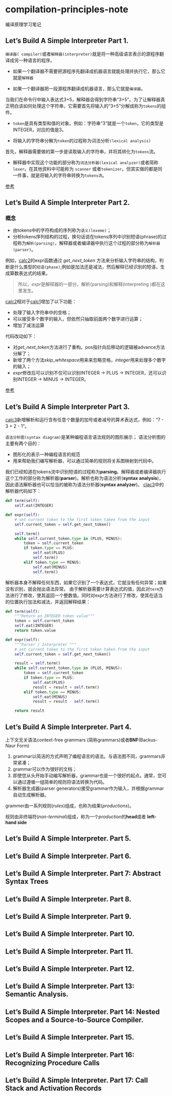 # compilation-principles-note
编译原理学习笔记

## Let’s Build A Simple Interpreter Part 1.
`编译器( compiler)`或者`解释器(interpreter)`就是将一种高级语言表示的源程序翻译成另一种语言的程序。

- 如果一个翻译器不需要把源程序先翻译成机器语言就能处理并执行它，那么它就是`解释器`

- 如果一个翻译器把一段源程序翻译成机器语言，那么它就是`编译器`。

当我们在命令行中输入表达式3+5，解释器会得到字符串“3+5”。为了让解释器真正明白该如何处理这个字符串，它需要首先将输入的“3+5”分解成称为`tokens`的组件。
- `token`是具有类型和值的对象。例如：字符串“3”就是一个`token`，它的类型是INTEGER，对应的值是3。

- 将输入的字符串分解为`token`的过程称为词法分析`(lexical analysis)`

首先，解释器需要做的第一步是读取输入的字符串，并将其转化为`tokens`流。
- 解释器中实现这个功能的部分称为`词法分析器(lexical analyzer)`或者简称`lexer`。在其他资料中可能称为 `scanner` 或者`tokenizer`。但其实做的都是同一件事，就是将输入的字符串转换为`tokens流`。

[参考](https://ruslanspivak.com/lsbasi-part1/)  


## Let’s Build A Simple Interpreter Part 2.
### 概念

- 由tokens中的字符构成的序列称为`语义(lexeme)`；
- 分析tokens序列结构的过程，换句话说在tokens序列中识别短语(phrase)的过程称为`解析(parsing)`，解释器或者编译器中执行这个过程的部分称为`解析器(parser)`。

例如，[calc2](../compilation-principles-note/lsbasi/calc2.py)的expr函数通过 *get_next_token* 方法来分析输入字符串的结构，判断是什么类型的`短语(phase)`,例如是加法还是减法，然后解释已经识别的短语，生成算数表达式的结果。

> 所以，*expr*是解释器的一部分，解析(parsing)和解释(interpreting )都在这里发生。

[calc2](../compilation-principles-note/lsbasi/calc2.py)相对于[calc1](../compilation-principles-note/lsbasi/calc1.py)增加了以下功能：
- 处理了输入字符串中的空格；
- 可以接受多个数字的输入，但依然只抽取前面两个数字进行运算；
- 增加了减法运算
  
代码改动如下：
- 对*get_next_token*方法进行了重构。pos指针向后移动的逻辑被advance方法分解了；
- 新增了两个方法*skip_whitespace*用来来忽略空格，*integer*用来处理多个数字的输入；
- *expr*修改后可以识别不仅可以识别INTEGER -> PLUS -> INTEGER，还可以识别INTEGER -> MINUS -> INTEGER。

[参考](https://ruslanspivak.com/lsbasi-part2/)

  

## Let’s Build A Simple Interpreter Part 3.

[calc3](lsbasi/calc3.py)新增解析和运行含有任意个数量的加号或者减号的算术表达式，例如：“7 - 3 + 2 - 1”。

`语法分析图(syntax diagram)`是某种编程语言语法规则的图形展示；
语法分析图的主要有两个目的：
- 图形化的表示一种编程语言的规范
- 用来帮助我们编写解析器，可以通过简单的规则将关系图映射到代码中。

我们已经知道在tokens流中识别短语的过程称为**parsing**。解释器或者编译器执行这个工作的部分称为解析器(**parser**)。解析也称为语法分析(**syntax analysis**)，因此语法解析器也可以恰当的被称为语法分析器(**syntax analyzer**)。
[clac3](lsbasi/calc3.py)中的解析器代码如下：
```python
def term(self):
    self.eat(INTEGER)

def expr(self):
    # set current token to the first token taken from the input
    self.current_token = self.get_next_token()

    self.term()
    while self.current_token.type in (PLUS, MINUS):
        token = self.current_token
        if token.type == PLUS:
            self.eat(PLUS)
            self.term()
        elif token.type == MINUS:
            self.eat(MINUS)
            self.term()
```
解析器本身不解释任何东西，如果它识别了一个表达式，它就没有任何异常；如果没有识别，就会抛出语法异常。
由于解析器需要计算表达式的值，因此对`term`方法进行了修改，使其返回一个整数值。同时对expr方法进行了修改，使其在适当的位置执行加法和减法，并返回解释结果：
```python
def term(self):
    """Return an INTEGER token value"""
    token = self.current_token
    self.eat(INTEGER)
    return token.value

def expr(self):
    """Parser / Interpreter """
    # set current token to the first token taken from the input
    self.current_token = self.get_next_token()

    result = self.term()
    while self.current_token.type in (PLUS, MINUS):
        token = self.current_token
        if token.type == PLUS:
            self.eat(PLUS)
            result = result + self.term()
        elif token.type == MINUS:
            self.eat(MINUS)
            result = result - self.term()

    return result

```

## Let’s Build A Simple Interpreter. Part 4.
上下文无关语法context-free grammars (简称grammars)或者**BNF**(Backus-Naur Form)
1. grammar以简洁的方式声明了编程语言的语法。与语法图不同，grammars非常紧凑；
2. grammar可以作为很好的文档；
3. 即使您从头开始手动编写解析器，grammar也是一个很好的起点。通常，您可以通过遵循一组简单的规则将语法转换为代码。
4. 解析器生成器(parser generators)接受grammar作为输入，并根据grammar自动生成解析器。


grammer由一系列规则(*rules*)组成，也称为结果(*productions*)。

规则由非终端符(*non-terminal*)组成，称为一个*production*的**head**或者 **left-hand side** 


## Let’s Build A Simple Interpreter. Part 5.


## Let’s Build A Simple Interpreter. Part 6.

## Let’s Build A Simple Interpreter. Part 7: Abstract Syntax Trees

## Let’s Build A Simple Interpreter. Part 8.

## Let’s Build A Simple Interpreter. Part 9.

## Let’s Build A Simple Interpreter. Part 10.

## Let’s Build A Simple Interpreter. Part 11.

## Let’s Build A Simple Interpreter. Part 12.

## Let’s Build A Simple Interpreter. Part 13: Semantic Analysis.

## Let’s Build A Simple Interpreter. Part 14: Nested Scopes and a Source-to-Source Compiler.

## Let’s Build A Simple Interpreter. Part 15.

## Let’s Build A Simple Interpreter. Part 16: Recognizing Procedure Calls

## Let’s Build A Simple Interpreter. Part 17: Call Stack and Activation Records